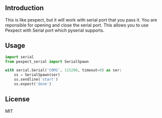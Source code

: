 Introduction
------------

This is like pexpect, but it will work with serial port that you
pass it. You are reponsible for opening and close the serial port.
This allows you to use Pexpect with Serial port which pyserial supports.

Usage
-----

```python
import serial
from pexpect_serial import SerialSpawn

with serial.Serial('COM1', 115200, timeout=0) as ser:
    ss = SerialSpawn(ser)
    ss.sendline('start')
    ss.expect('done')
```

License
-------
MIT
